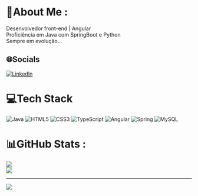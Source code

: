 # 💫About Me :
Desenvolvedor front-end | Angular<br>
Proficiência em Java com SpringBoot e Python <br>
Sempre em evolução...

## 🌐Socials
[![LinkedIn](https://img.shields.io/badge/LinkedIn-%230077B5.svg?logo=linkedin&logoColor=white)](https://linkedin.com/in/https://www.linkedin.com/in/antonio-victor-carvalho-963b42234) 

# 💻Tech Stack
![Java](https://img.shields.io/badge/java-%23ED8B00.svg?style=flat&logo=java&logoColor=white) ![HTML5](https://img.shields.io/badge/html5-%23E34F26.svg?style=flat&logo=html5&logoColor=white) ![CSS3](https://img.shields.io/badge/css3-%231572B6.svg?style=flat&logo=css3&logoColor=white) ![TypeScript](https://img.shields.io/badge/typescript-%23007ACC.svg?style=flat&logo=typescript&logoColor=white) ![Angular](https://img.shields.io/badge/angular-%23DD0031.svg?style=flat&logo=angular&logoColor=white) ![Spring](https://img.shields.io/badge/spring-%236DB33F.svg?style=flat&logo=spring&logoColor=white) ![MySQL](https://img.shields.io/badge/mysql-%2300f.svg?style=flat&logo=mysql&logoColor=white)
# 📊GitHub Stats :
![](https://github-readme-streak-stats.herokuapp.com/?user=4ntonio19&theme=gruvbox&hide_border=true)<br/>
![](https://github-readme-stats.vercel.app/api/top-langs/?username=4ntonio19&theme=gruvbox&hide_border=true&include_all_commits=true&count_private=false&layout=compact)

---
[![](https://visitcount.itsvg.in/api?id=4ntonio19&icon=0&color=0)](https://visitcount.itsvg.in)
